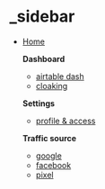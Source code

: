 # \_sidebar

* [Home](../)

  **Dashboard**

  * [airtable dash](airtable.md)
  * [cloaking](cloaking.md)

  **Settings**

  * [profile & access](profile.md)

  **Traffic source**

  * [google](https://github.com/blackhatflow/doc/tree/b84c48b153c454452d1bc477f5100a3805f48beb/docs/google.md)
  * [facebook](https://github.com/blackhatflow/doc/tree/b84c48b153c454452d1bc477f5100a3805f48beb/docs/facebook.md)
  * [pixel](https://github.com/blackhatflow/doc/tree/b84c48b153c454452d1bc477f5100a3805f48beb/docs/pixel.md)

